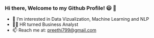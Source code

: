 ### Hi there, Welcome to my Github Profile! 😃 👋

- 🔭 I’m interested in Data Vizualization, Machine Learning and NLP
- 👩‍🎓 HR turned Business Analyst
- 📫 Reach me at: preethi799@gmail.com

<!--
**preethi799/preethi799** is a ✨ _special_ ✨ repository because its `README.md` (this file) appears on your GitHub profile.

Here are some ideas to get you started:

- 🔭 I’m interested in Data Vizualization, Machine Learning and NLP
- 👩‍🎓 HR turned Business Analyst
- 📫 How to reach me: preethi799@gmail.com


